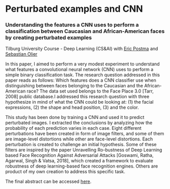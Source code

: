 # Perturbated examples and CNN 
### Understanding the features a CNN uses to perform a classification between Caucasian and African-American faces by creating perturbated examples

Tilburg University Course - Deep Learning (CS&AI) with [Eric Postma](https://scholar.google.com/citations?user=EpsyWjIAAAAJ&hl=es) and [Sebastian Olier](https://scholar.google.it/citations?user=bc8UtIoAAAAJ&hl=en)

In this paper, I aimed to perform a very modest experiment to understand what features a convolutional neural network (CNN) uses to perform a simple binary classification task. The research question addressed in this paper reads as follows: Which features does a CNN classifier use when distinguishing between faces belonging to the Caucasian and the African-American race? The data set used belongs to the Face Place 3.0 [Tarr, 2008] public database.I addressed this research question with three hypothesize in mind of what the CNN could be looking at: (1) the facial expressions, (2) the shape and head position, (3) and the color. 

This study has been done by training a CNN and used it to predict perturbated images. I extracted the conclusions by analyzing how the probability of each prediction varies in each case. Eight different perturbations have been created in form of image filters, and some of them are image-level distortions while other are face-level distortions. Each perturbation is created to challenge an initial hypothesis. Some of these filters are inspired by the paper Unravelling Ro-bustness of Deep Learning based Face Recognition Against Adversarial Attacks [Goswami, Ratha, Agarwal, Singh & Vatsa, 2018], which created a framework to evaluate robustness of deep learning-based face recognition engines. Others are product of my own creation to address this specific task. 

The final abstract can be accessed [here](https://github.com/IreneFP/CNN-perturbated-examples/blob/master/IreneFontPeradejordi_DeepLearning_Experiment.pdf).
